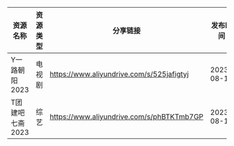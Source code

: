| 资源名称       | 资源类型 | 分享链接                                      | 发布时间       |
| ---------- | ---- | ----------------------------------------- | ---------- |
| Y一路朝阳2023  | 电视剧  | https://www.aliyundrive.com/s/525jafigtyj | 2023-08-15 |
| T团建吧七斋2023 | 综艺   | https://www.aliyundrive.com/s/phBTKTmb7GP | 2023-08-15 |
